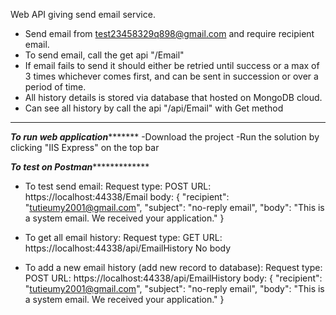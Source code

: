 ﻿

Web API giving send email service.
- Send email from test23458329q898@gmail.com and require recipient email.
- To send email, call the get api "/Email"
- If email fails to send it should either be retried until success or a max of 3 times whichever comes first, 
and can be sent in succession or over a period of time.
- All history details is stored via database that hosted on MongoDB cloud.
- Can see all history by call the api "/api/Email" with Get method



-----------------------------------------------------------------------------------------------------------
***************************************To run web application**********************************************
-Download the project
-Run the solution by clicking "IIS Express" on the top bar

***************************************To test on Postman****************************************************
- To test send email:
  Request type: POST
  URL: https://localhost:44338/Email
  body: 
  {
  "recipient": "tutieumy2001@gmail.com",
  "subject": "no-reply email",
  "body": "This is a system email. We received your application."
   }
- To get all email history:
	Request type: GET
	URL: https://localhost:44338/api/EmailHistory
	No body

- To add a new email history (add new record to database):
	Request type: POST
	URL: https://localhost:44338/api/EmailHistory
	body:
	{
	  "recipient": "tutieumy2001@gmail.com",
	  "subject": "no-reply email",
	  "body": "This is a system email. We received your application."
	}